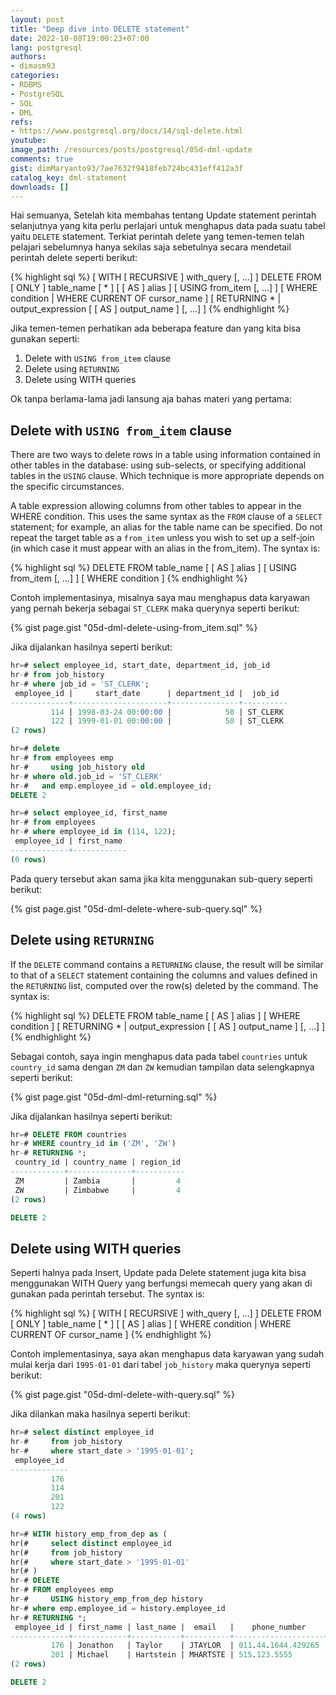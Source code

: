 ```yaml
---
layout: post
title: "Deep dive into DELETE statement"
date: 2022-10-08T19:00:23+07:00
lang: postgresql
authors:
- dimasm93
categories:
- RDBMS
- PostgreSQL
- SQL
- DML
refs: 
- https://www.postgresql.org/docs/14/sql-delete.html
youtube: 
image_path: /resources/posts/postgresql/05d-dml-update
comments: true
gist: dimMaryanto93/7ae7632f9418feb724bc431eff412a3f
catalog_key: dml-statement
downloads: []
---
```


Hai semuanya, Setelah kita membahas tentang Update statement perintah selanjutnya yang kita perlu perlajari untuk menghapus data pada suatu tabel yaitu `DELETE` statement. Terkiat perintah delete yang temen-temen telah pelajari sebelumnya hanya sekilas saja sebetulnya secara mendetail perintah delete seperti berikut:

{% highlight sql %}
[ WITH [ RECURSIVE ] with_query [, ...] ]
DELETE FROM [ ONLY ] table_name [ * ] [ [ AS ] alias ]
    [ USING from_item [, ...] ]
    [ WHERE condition | WHERE CURRENT OF cursor_name ]
    [ RETURNING * | output_expression [ [ AS ] output_name ] [, ...] ]
{% endhighlight %}

Jika temen-temen perhatikan ada beberapa feature dan yang kita bisa gunakan seperti:

1. Delete with `USING from_item` clause
2. Delete using `RETURNING`
3. Delete using WITH queries

Ok tanpa berlama-lama jadi lansung aja bahas materi yang pertama:

<!--more-->

## Delete with `USING from_item` clause 

There are two ways to delete rows in a table using information contained in other tables in the database: using sub-selects, or specifying additional tables in the `USING` clause. Which technique is more appropriate depends on the specific circumstances.

A table expression allowing columns from other tables to appear in the WHERE condition. This uses the same syntax as the `FROM` clause of a `SELECT` statement; for example, an alias for the table name can be specified. Do not repeat the target table as a `from_item` unless you wish to set up a self-join (in which case it must appear with an alias in the from_item). The syntax is:

{% highlight sql %}
DELETE FROM table_name [ [ AS ] alias ]
    [ USING from_item [, ...] ]
    [ WHERE condition ]
{% endhighlight %}

Contoh implementasinya, misalnya saya mau menghapus data karyawan yang pernah bekerja sebagai `ST_CLERK` maka querynya seperti berikut:

{% gist page.gist "05d-dml-delete-using-from_item.sql" %}

Jika dijalankan hasilnya seperti berikut:

```sql
hr=# select employee_id, start_date, department_id, job_id
hr-# from job_history
hr-# where job_id = 'ST_CLERK';
 employee_id |     start_date      | department_id |  job_id
-------------+---------------------+---------------+----------
         114 | 1998-03-24 00:00:00 |            50 | ST_CLERK
         122 | 1999-01-01 00:00:00 |            50 | ST_CLERK
(2 rows)

hr=# delete
hr-# from employees emp
hr-#     using job_history old
hr-# where old.job_id = 'ST_CLERK'
hr-#   and emp.employee_id = old.employee_id;
DELETE 2

hr=# select employee_id, first_name
hr-# from employees
hr-# where employee_id in (114, 122);
 employee_id | first_name
-------------+------------
(0 rows)
```

Pada query tersebut akan sama jika kita menggunakan sub-query seperti berikut:

{% gist page.gist "05d-dml-delete-where-sub-query.sql" %}

## Delete using `RETURNING`

If the `DELETE` command contains a `RETURNING` clause, the result will be similar to that of a `SELECT` statement containing the columns and values defined in the `RETURNING` list, computed over the row(s) deleted by the command. The syntax is:

{% highlight sql %}
DELETE FROM table_name [ [ AS ] alias ]
    [ WHERE condition ]
    [ RETURNING * | output_expression [ [ AS ] output_name ] [, ...] ]
{% endhighlight %}

Sebagai contoh, saya ingin menghapus data pada tabel `countries` untuk `country_id` sama dengan `ZM` dan `ZW` kemudian tampilan data selengkapnya seperti berikut:

{% gist page.gist "05d-dml-dml-returning.sql" %}

Jika dijalankan hasilnya seperti berikut:

```sql
hr=# DELETE FROM countries
hr-# WHERE country_id in ('ZM', 'ZW')
hr-# RETURNING *;
 country_id | country_name | region_id
------------+--------------+-----------
 ZM         | Zambia       |         4
 ZW         | Zimbabwe     |         4
(2 rows)

DELETE 2
```

## Delete using WITH queries

Seperti halnya pada Insert, Update pada Delete statement juga kita bisa menggunakan WITH Query yang berfungsi memecah query yang akan di gunakan pada perintah tersebut. The syntax is:

{% highlight sql %}
[ WITH [ RECURSIVE ] with_query [, ...] ]
DELETE FROM [ ONLY ] table_name [ * ] [ [ AS ] alias ]
    [ WHERE condition | WHERE CURRENT OF cursor_name ]
{% endhighlight %}

Contoh implementasinya, saya akan menghapus data karyawan yang sudah mulai kerja dari `1995-01-01` dari tabel `job_history` maka querynya seperti berikut:

{% gist page.gist "05d-dml-delete-with-query.sql" %}

Jika dilankan maka hasilnya seperti berikut:

```sql
hr=# select distinct employee_id
hr-#     from job_history
hr-#     where start_date > '1995-01-01';
 employee_id
-------------
         176
         114
         201
         122
(4 rows)

hr=# WITH history_emp_from_dep as (
hr(#     select distinct employee_id
hr(#     from job_history
hr(#     where start_date > '1995-01-01'
hr(# )
hr-# DELETE
hr-# FROM employees emp
hr-#     USING history_emp_from_dep history
hr-# where emp.employee_id = history.employee_id
hr-# RETURNING *;
 employee_id | first_name | last_name |  email   |    phone_number    | job_id |  salary  | commission_pct | manager_id | department_id | employee_id
-------------+------------+-----------+----------+--------------------+--------+----------+----------------+------------+---------------+-------------
         176 | Jonathon   | Taylor    | JTAYLOR  | 011.44.1644.429265 | SA_REP |  8600.00 |           0.20 |        149 |            80 |         176
         201 | Michael    | Hartstein | MHARTSTE | 515.123.5555       | MK_MAN | 13000.00 |                |        100 |            20 |         201
(2 rows)

DELETE 2
```